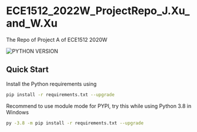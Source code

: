 # ECE1512_2022W_ProjectRepo_J.Xu_and_W.Xu

The Repo of Project A of ECE1512 2020W

![PYTHON VERSION](https://img.shields.io/badge/Python-3.8-blue)

## Quick Start

Install the Python requirements using

```sh
pip install -r requirements.txt --upgrade
```

Recommend to use module mode for PYPI, try this while using Python 3.8 in Windows

```sh
py -3.8 -m pip install -r requirements.txt --upgrade
```
